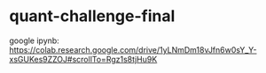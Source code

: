 # quant-challenge-final

google ipynb: 
https://colab.research.google.com/drive/1yLNmDm18vJfn6w0sY_Y-xsGUKes9ZZOJ#scrollTo=Rgz1s8tjHu9K
